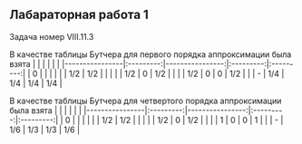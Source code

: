 ## Лабараторная работа 1
Задача номер VIII.11.3

В качестве таблицы Бутчера для первого порядка аппроксимации была взята
|  |  |  | | |
|----------------|:---------:|----------------:|:---------:|:---------:|
| 0 |  |  | | |
| 1/2 | 1/2 |  | | |
| 1/2 | 0 | 1/2 | | |
| 1/2 | 0 | 0 | 1/2 | |
| - | 1/4 | 1/4 | 1/4 | 1/4 |


В качестве таблицы Бутчера для четвертого порядка аппроксимации была взята
|  |  |  | | |
|----------------|:---------:|----------------:|:---------:|:---------:|
| 0 |  |  | | |
| 1/2 | 1/2 |  | | |
| 1/2 | 0 | 1/2 | | |
| 1 | 0 | 0 | 1 | |
| - | 1/6 | 1/3 | 1/3 | 1/6 |
